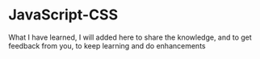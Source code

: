 # JavaScript-CSS
What I have learned, I will added here to share the knowledge, and to get feedback from you, to keep learning and do enhancements
